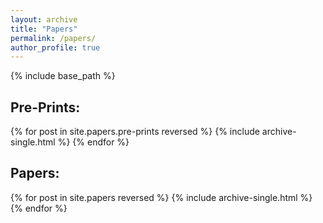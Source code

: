 ```yaml
---
layout: archive
title: "Papers"
permalink: /papers/
author_profile: true
---
```


{% include base_path %}

Pre-Prints:
-----------

{% for post in site.papers.pre-prints reversed %}
  {% include archive-single.html %}
{% endfor %}

Papers:
-------

{% for post in site.papers reversed %}
  {% include archive-single.html %}
{% endfor %}
